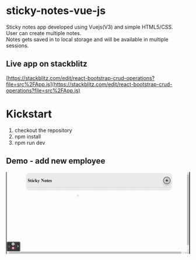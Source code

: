 # sticky-notes-vue-js
Sticky notes app developed using Vuejs(V3) and simple HTML5/CSS.<br/> 
User can create multiple notes.<br/>
Notes gets saved in to local storage and will be available in multiple sessions.<br/> 

## Live app on stackblitz<br/>
[https://stackblitz.com/edit/react-bootstrap-crud-operations?file=src%2FApp.js](https://stackblitz.com/edit/react-bootstrap-crud-operations?file=src%2FApp.js)


# Kickstart
1. checkout the repository
2. npm install
3. npm run dev

## Demo - add new employee
![Sticky notes Vue Js](./public/sticky-notes.gif)